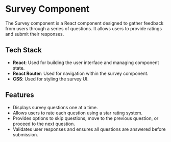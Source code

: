 # Survey Component

The Survey component is a React component designed to gather feedback from users through a series of questions. It allows users to provide ratings and submit their responses.

## Tech Stack

- **React**: Used for building the user interface and managing component state.
- **React Router**: Used for navigation within the survey component.
- **CSS**: Used for styling the survey UI.

## Features

- Displays survey questions one at a time.
- Allows users to rate each question using a star rating system.
- Provides options to skip questions, move to the previous question, or proceed to the next question.
- Validates user responses and ensures all questions are answered before submission.
